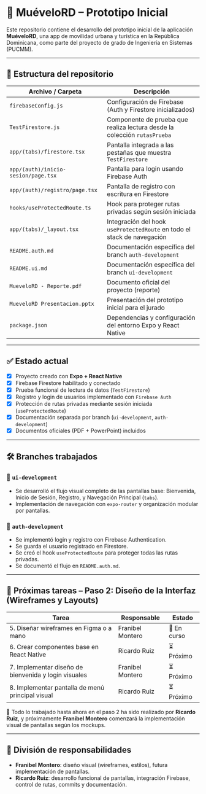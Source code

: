 # 📱 MuéveloRD – Prototipo Inicial

Este repositorio contiene el desarrollo del prototipo inicial de la aplicación **MuéveloRD**, una app de movilidad urbana y turística en la República Dominicana, como parte del proyecto de grado de Ingeniería en Sistemas (PUCMM).

---

## 📂 Estructura del repositorio

| Archivo / Carpeta                   | Descripción                                                               |
| ----------------------------------- | ------------------------------------------------------------------------- |
| `firebaseConfig.js`                 | Configuración de Firebase (Auth y Firestore inicializados)                |
| `TestFirestore.js`                  | Componente de prueba que realiza lectura desde la colección `rutasPrueba` |
| `app/(tabs)/firestore.tsx`          | Pantalla integrada a las pestañas que muestra `TestFirestore`             |
| `app/(auth)/inicio-sesion/page.tsx` | Pantalla para login usando Firebase Auth                                  |
| `app/(auth)/registro/page.tsx`      | Pantalla de registro con escritura en Firestore                           |
| `hooks/useProtectedRoute.ts`        | Hook para proteger rutas privadas según sesión iniciada                   |
| `app/(tabs)/_layout.tsx`            | Integración del hook `useProtectedRoute` en todo el stack de navegación   |
| `README.auth.md`                    | Documentación específica del branch `auth-development`                    |
| `README.ui.md`                      | Documentación específica del branch `ui-development`                      |
| `MueveloRD - Reporte.pdf`           | Documento oficial del proyecto (reporte)                                  |
| `MueveloRD Presentacion.pptx`       | Presentación del prototipo inicial para el jurado                         |
| `package.json`                      | Dependencias y configuración del entorno Expo y React Native              |

---

## ✅ Estado actual

* [x] Proyecto creado con **Expo + React Native**
* [x] Firebase Firestore habilitado y conectado
* [x] Prueba funcional de lectura de datos (`TestFirestore`)
* [x] Registro y login de usuarios implementado con `Firebase Auth`
* [x] Protección de rutas privadas mediante sesión iniciada (`useProtectedRoute`)
* [x] Documentación separada por branch (`ui-development`, `auth-development`)
* [x] Documentos oficiales (PDF + PowerPoint) incluidos

---

## 🛠️ Branches trabajados

### 🔹 `ui-development`

* Se desarrolló el flujo visual completo de las pantallas base: Bienvenida, Inicio de Sesión, Registro, y Navegación Principal (`tabs`).
* Implementación de navegación con `expo-router` y organización modular por pantallas.

### 🔹 `auth-development`

* Se implementó login y registro con Firebase Authentication.
* Se guarda el usuario registrado en Firestore.
* Se creó el hook `useProtectedRoute` para proteger todas las rutas privadas.
* Se documentó el flujo en `README.auth.md`.

---

## 📌 Próximas tareas – Paso 2: Diseño de la Interfaz (Wireframes y Layouts)

| Tarea                                                | Responsable      | Estado      |
| ---------------------------------------------------- | ---------------- | ----------- |
| 5. Diseñar wireframes en Figma o a mano              | Franibel Montero | 🔄 En curso |
| 6. Crear componentes base en React Native            | Ricardo Ruiz     | ⏳ Próximo   |
| 7. Implementar diseño de bienvenida y login visuales | Franibel Montero | ⏳ Próximo   |
| 8. Implementar pantalla de menú principal visual     | Ricardo Ruiz     | ⏳ Próximo   |

🔔 Todo lo trabajado hasta ahora en el paso 2 ha sido realizado por **Ricardo Ruiz**, y próximamente **Franibel Montero** comenzará la implementación visual de pantallas según los mockups.

---

## 👥 División de responsabilidades

* **Franibel Montero**: diseño visual (wireframes, estilos), futura implementación de pantallas.
* **Ricardo Ruiz**: desarrollo funcional de pantallas, integración Firebase, control de rutas, commits y documentación.
